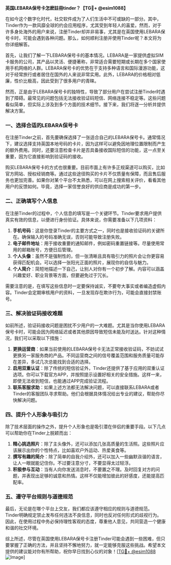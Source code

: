**英国LEBARA保号卡怎麽註冊tinder？【TG💪+ @esim1088】**

在如今这个数字化时代，社交软件成为了人们生活中不可或缺的一部分。其中，Tinder作为一款风靡全球的约会应用程序，尤其受到年轻人的喜爱。然而，对于许多身处海外的用户来说，注册Tinder却并非易事，尤其是在英国使用LEBARA保号卡时，可能会遇到各种问题。那么，如何顺利注册并使用Tinder呢？本文将为你详细解答。

首先，让我们了解一下LEBARA保号卡的基本情况。LEBARA是一家提供虚拟SIM卡服务的公司，其产品以灵活、便捷著称，非常适合需要短期或长期在多个国家使用手机网络的人群。LEBARA保号卡的优势在于支持多种语言和国际漫游功能，这对于经常旅行或者居住在国外的人来说非常实用。此外，LEBARA的价格相对低廉，性价比极高，因此受到了很多用户的青睐。

然而，正是由于LEBARA保号卡的独特性，导致了部分用户在尝试注册Tinder时遇到了障碍。最常见的问题包括无法接收验证码短信、网络连接不稳定等。这些问题看似简单，但实际上涉及到多个方面的技术细节。接下来，我们将逐一分析并提供解决方案。

### **一、选择合适的LEBARA保号卡**

在注册Tinder之前，首先要确保选择了一张适合自己的LEBARA保号卡。通常情况下，建议选择支持英国本地号码的卡片，因为这样可以避免因地理位置限制而产生的额外费用。同时，还要注意检查卡片是否具备接收国际短信的功能，这一点至关重要，因为它直接影响到验证码的接收。

购买LEBARA保号卡的方式也很重要。目前市面上有许多正规渠道可以购买，比如官方网站、授权经销商等。通过这些途径购买的卡片不仅质量有保障，而且售后服务也更加完善。如果你对某个平台不太熟悉，可以在网上搜索相关评价，看看其他用户的反馈如何。毕竟，选择一家信誉良好的供应商是成功的第一步。

### **二、正确填写个人信息**

在注册Tinder的过程中，个人信息的填写是一个关键环节。Tinder要求用户提供真实有效的信息，以便进行身份验证。具体来说，你需要准备以下几项资料：

1. **手机号码**：这是你登录Tinder的主要方式之一，同时也是接收验证码的关键所在。确保输入的号码准确无误，否则可能导致注册失败。
2. **电子邮件地址**：用于接收重要的通知邮件，例如密码重置链接等。尽量使用常用的邮箱账号，方便日后管理。
3. **个人头像**：虽然不是强制性的，但一张清晰且具有吸引力的照片会让你更容易获得匹配机会。可以选择一张阳光正面的照片，展现你的自信与魅力。
4. **个人简介**：简短地描述一下自己，让别人对你有一个初步了解。内容可以涵盖兴趣爱好、职业背景等方面，但要避免过于冗长。

需要注意的是，在填写这些信息时一定要保持诚实，不要夸大事实或者编造虚假内容。Tinder会定期审核用户的资料，一旦发现存在欺诈行为，可能会直接封禁账号。

### **三、解决验证码接收难题**

如前所述，验证码接收问题是困扰不少用户的一大难题。尤其是当你使用LEBARA保号卡时，可能会因为网络延迟或者其他原因导致短信未能及时送达。针对这种情况，我们可以采取以下措施：

1. **更换运营商**：如果当前使用的LEBARA保号卡无法正常接收验证码，不妨试试更换另一家服务商的产品。不同运营商之间的信号覆盖范围和服务质量可能存在差异，多试几次总能找到合适的选择。
2. **启用双重认证**：除了传统的短信验证外，Tinder还提供了基于应用的双重认证选项。你可以下载官方APP，并按照提示设置好相关的安全措施。这样一来，即使无法收到短信，也能通过APP完成验证流程。
3. **联系客服求助**：如果上述方法都无法解决问题，可以直接联系LEBARA或者Tinder的客服团队寻求帮助。他们会根据具体情况给出专业的建议，帮助你尽快解决问题。

### **四、提升个人形象与吸引力**

除了技术层面的操作之外，提升个人形象也是吸引潜在伴侣的重要手段。以下几点可以帮助你在Tinder上脱颖而出：

1. **精心挑选照片**：除了主头像外，还可以添加几张高质量的生活照。这些照片应该展示出你的个性特点，比如喜欢户外运动、热爱美食等。
2. **撰写有趣的简介**：除了简单的自我介绍外，还可以加入一些幽默诙谐的语言，让人一眼就能记住你。不过要注意分寸，不要显得太过轻浮。
3. **积极参与互动**：当有人向你发送消息时，不要置之不理。及时回复对方的问题，并表现出足够的诚意和热情。这样不仅能增加彼此的好感度，还能提高匹配率。

### **五、遵守平台规则与道德规范**

最后，无论是在哪个平台上交友，我们都应该遵守相应的规则与道德规范。Tinder明确规定禁止发布任何违法不良信息，同时也反对任何形式的歧视行为。因此，在使用过程中务必保持理性客观的态度，尊重他人意见，共同营造一个健康和谐的社交环境。

综上所述，尽管在英国使用LEBARA保号卡注册Tinder可能会遇到一些困难，但只要掌握了正确的方法，并且坚持不懈地努力，就一定能够克服这些挑战。希望本文提供的建议能对你有所帮助，祝你早日找到心仪的对象！[[TG💪+ @esim1088](https://t.me/s/esim1088) ![Image](https://i.postimg.cc/4NQfJmqS/Snipaste-2025-05-13-00-14-12.png)]